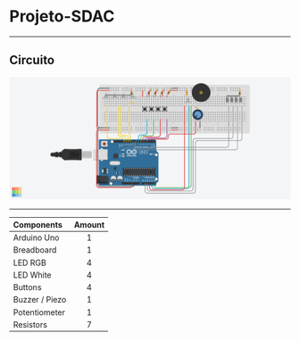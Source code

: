# Projeto-SDAC
---

## Circuito
<img src="https://raw.githubusercontent.com/DuarteMira/Projeto-SDAC/main/Images/Project%20Circuit.png" width="600"/>

---

|   Components    |    Amount    |  
| :---            |    :---:     | 
|   Arduino Uno   |      1       |
|   Breadboard    |      1       |
|   LED RGB       |      4       |  
|   LED White     |      4       |
|   Buttons       |      4       |
| Buzzer / Piezo  |      1       |
|  Potentiometer  |      1       |
|   Resistors     |      7       |



